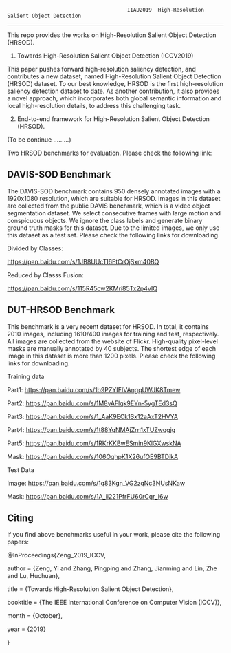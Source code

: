                                            IIAU2019  High-Resolution Salient Object Detection
---------------------------------------------------------------------------------
This repo provides the works on High-Resolution Salient Object Detection (HRSOD).

1) Towards High-Resolution Salient Object Detection (ICCV2019)

This paper pushes forward high-resolution saliency detection, and contributes a new dataset, named High-Resolution Salient Object Detection (HRSOD) dataset. To our best knowledge, HRSOD is the first high-resolution saliency detection dataset to date. As another contribution, it also provides a novel approach, which incorporates both global semantic information and local high-resolution details, to address this challenging task. 

2) End-to-end framework for High-Resolution Salient Object Detection (HRSOD).

(To be continue .........)

Two HRSOD benchmarks for evaluation. Please check the following link:

DAVIS-SOD Benchmark
---------------------------------------------------------------------------------
The DAVIS-SOD benchmark contains 950 densely annotated images with a 1920x1080 resolution, which are suitable for HRSOD. Images in this dataset are collected from the public DAVIS benchmark, which is a video object segmentation dataset. We select consecutive frames with large motion and conspicuous objects. We ignore the class labels and generate binary ground truth masks for this dataset. Due to the limited images, we only use this dataset as a test set. Please check the following links for downloading.

Divided by Classes:

https://pan.baidu.com/s/1JB8UUcTI6EtCrOjSxm40BQ

Reduced by Classs Fusion: 

https://pan.baidu.com/s/115R45cw2KMri85Tx2p4vIQ

DUT-HRSOD Benchmark
---------------------------------------------------------------------------------
This benchmark is a very recent dataset for HRSOD. In total, it contains 2010 images, including 1610/400 images for training and test, respectively. All images are collected from the website of Flickr. High-quality pixel-level masks are manually annotated by 40 subjects. The shortest edge of each image in this dataset is more than 1200 pixels. Please check the following links for downloading.

Training data

Part1: https://pan.baidu.com/s/1b9PZYIFIVAngqUWJK8Tmew

Part2: https://pan.baidu.com/s/1M8yAFlqk9EYn-5ygTEd3sQ

Part3: https://pan.baidu.com/s/1_AaK9ECk1Sx12aAxT2HVYA

Part4: https://pan.baidu.com/s/1t88YqNMAjZrn1xTUZwqgjg

Part5: https://pan.baidu.com/s/1RKrKKBwESmin9KlGXwskNA

Mask: https://pan.baidu.com/s/106OqhpK1X26ufOE9BTDikA

Test Data

Image: https://pan.baidu.com/s/1q83Kgn_VG2zqNc3NUsNKaw

Mask: https://pan.baidu.com/s/1A_ii221PfrFU60rCgr_I6w

Citing
-------------------------------------------------------------------------------
If you find above benchmarks useful in your work, please cite the following papers:

@InProceedings{Zeng_2019_ICCV,

author = {Zeng, Yi and Zhang, Pingping and Zhang, Jianming and Lin, Zhe and Lu, Huchuan},

title = {Towards High-Resolution Salient Object Detection},

booktitle = {The IEEE International Conference on Computer Vision (ICCV)},

month = {October},

year = {2019}

} 
